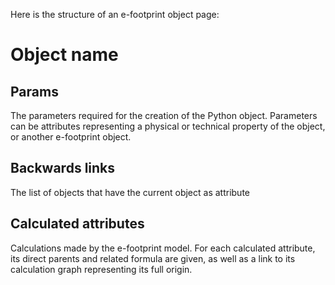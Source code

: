 Here is the structure of an e-footprint object page:

# Object name

## Params
The parameters required for the creation of the Python object. Parameters can be attributes representing a physical or technical property of the object, or another e-footprint object.

## Backwards links
The list of objects that have the current object as attribute

## Calculated attributes
Calculations made by the e-footprint model. For each calculated attribute, its direct parents and related formula are given, as well as a link to its calculation graph representing its full origin.